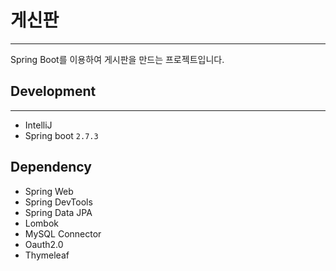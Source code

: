 # 게신판
---
Spring Boot를 이용하여 게시판을 만드는 프로젝트입니다.

## Development
---
- IntelliJ 
- Spring boot ```2.7.3```

Dependency
---
- Spring Web
- Spring DevTools
- Spring Data JPA
- Lombok
- MySQL Connector
- Oauth2.0
- Thymeleaf
